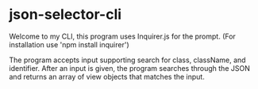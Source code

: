 # json-selector-cli

Welcome to my CLI, this program uses Inquirer.js for the prompt. (For installation use 'npm install inquirer')

The program accepts input supporting search for class, className, and identifier. After an input is given, the program searches through the JSON and returns an array of view objects that matches the input. 
